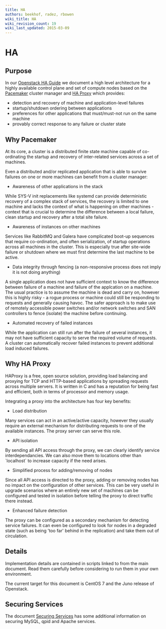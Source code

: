 ```yaml
---
title: HA
authors: beekhof, radez, rbowen
wiki_title: HA
wiki_revision_count: 19
wiki_last_updated: 2015-03-09
---
```


# HA

## Purpose

In our [Openstack HA Guide](https://github.com/beekhof/osp-ha-deploy/blob/master/ha-openstack.md) we document a high level architecture for a highly available control plane and set of compute nodes based on the [Pacemaker](http://clusterlabs.org) cluster manager and [HA Proxy](http://www.haproxy.org) which provides:

*   detection and recovery of machine and application-level failures
*   startup/shutdown ordering between applications
*   preferences for other applications that must/must-not run on the same machine
*   provably correct response to any failure or cluster state

## Why Pacemaker

At its core, a cluster is a distributed finite state machine capable of co-ordinating the startup and recovery of inter-related services across a set of machines.

Even a distributed and/or replicated application that is able to survive failures on one or more machines can benefit from a cluster manager:

*   Awareness of other applications in the stack

While SYS-V init replacements like systemd can provide deterministic recovery of a complex stack of services, the recovery is limited to one machine and lacks the context of what is happening on other machines - context that is crucial to determine the difference between a local failure, clean startup and recovery after a total site failure.

*   Awareness of instances on other machines

Services like RabbitMQ and Galera have complicated boot-up sequences that require co-ordination, and often serialization, of startup operations across all machines in the cluster. This is especially true after site-wide failure or shutdown where we must first determine the last machine to be active.

*   Data integrity through fencing (a non-responsive process does not imply it is not doing anything)

A single application does not have sufficient context to know the difference between failure of a machine and failure of the applcation on a machine. The usual practice is to assume the machine is dead and carry on, however this is highly risky - a rogue process or machine could still be responding to requests and generally causing havoc. The safer approach is to make use of remotely accessible power switches and/or network switches and SAN controllers to fence (isolate) the machine before continuing.

*   Automated recovery of failed instances

While the application can still run after the failure of several instances, it may not have sufficient capacity to serve the required volume of requests. A cluster can automatically recover failed instances to prevent additional load induced failures.

## Why HA Proxy

HAProxy is a free, open source solution, providing load balancing and proxying for TCP and HTTP-based applications by spreading requests across multiple servers. It is written in C and has a reputation for being fast and efficient, both in terms of processor and memory usage.

Integrating a proxy into the architecture has four key benefits:

*   Load distribution

Many services can act in an active/active capacity, however they usually require an external mechanism for distributing requests to one of the available instances. The proxy server can serve this role.

*   API isolation

By sending all API access through the proxy, we can clearly identify service interdependancies. We can also move them to locations other than \`localhost\` to increase capacity if the need arises.

*   Simplified process for adding/removing of nodes

Since all API access is directed to the proxy, adding or removing nodes has no impact on the configuration of other services. This can be very useful in upgrade scenarios where an entirely new set of machines can be configured and tested in isolation before telling the proxy to direct traffic there instead.

*   Enhanced failure detection

The proxy can be configured as a secondary mechanism for detecting service failures. It can even be configured to look for nodes in a degraded state (such as being 'too far' behind in the replication) and take them out of circulation.

## Details

Implementation details are contained in scripts linked to from the main document. Read them carefully before considering to run them in your own environment.

The current target for this document is CentOS 7 and the Juno release of Openstack.

## Securing Services

The document [ Securing Services](Securing_Services) has some additional information on securing MySQL, qpid and Apache services.
